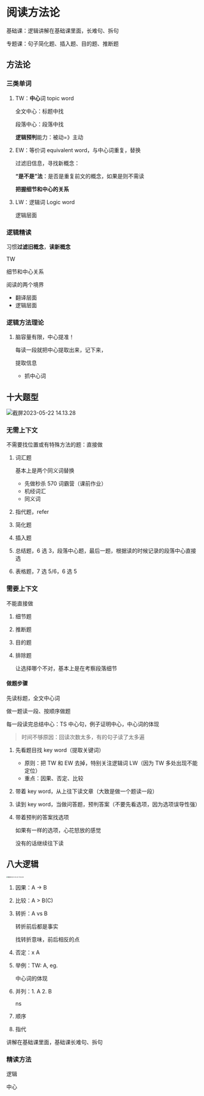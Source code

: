 # 阅读方法论

基础课：逻辑讲解在基础课里面，长难句、拆句

专题课：句子简化题、插入题、目的题、推断题

## 方法论

### 三类单词

1. TW：**中心**词 topic word

   全文中心：标题中找

   段落中心：段落中找

   **逻辑预判**能力：被动=》主动

2. EW：等价词 equivalent word，与中心词重复，替换

   过滤旧信息，寻找新概念：

   **“是不是”法**：是否是重复前文的概念，如果是则不需读

   **把握细节和中心的关系**

3. LW：逻辑词 Logic word

   逻辑层面

### 逻辑精读

习惯**过滤旧概念**，**读新概念**

TW

细节和中心关系

阅读的两个境界

- 翻译层面
- 逻辑层面

### 逻辑方法理论

1. 脑容量有限，中心提准！

   每读一段就把中心提取出来，记下来，

   提取信息

   - 抓中心词

## 十大题型

![截屏2023-05-22 14.13.28](https://cdn.jsdelivr.net/gh/davidliuk/images@master/blog/%E6%88%AA%E5%B1%8F2023-05-22%2014.13.28.png)

### 无需上下文

不需要找位置或有特殊方法的题：直接做

1. 词汇题

   基本上是两个同义词替换

   - 先做秒杀 570 词霸营（课前作业）
   - 机经词汇
   - 同义词

2. 指代题，refer

3. 简化题

4. 插入题

5. 总结题，6 选 3，段落中心题，最后一题，根据读的时候记录的段落中心直接选

6. 表格题，7 选 5/6，6 选 5

### 需要上下文

不能直接做

1. 细节题

2. 推断题

3. 目的题

4. 排除题

   让选择哪个不对，基本上是在考察段落细节

#### 做题步骤

先读标题，全文中心词

做一题读一段、按顺序做题

每一段读完总结中心：TS 中心句，例子证明中心，中心词的体现

> 时间不够原因：回读次数太多，有的句子读了太多遍

1. 先看题目找 key word（提取关键词）

   - 原则：把 TW 和 EW 去掉，特别关注逻辑词 LW（因为 TW 多处出现不能定位）
   - 重点：因果、否定、比较
   
2. 带着 key word，从上往下读文章（大致是做一个题读一段）

3. 读到 key word，当做问答题，预判答案（不要先看选项，因为选项误导性强）

4. 带着预判的答案找选项

   如果有一样的选项，心花怒放的感觉

   没有的话继续往下读

## 八大逻辑

<img src="https://cdn.jsdelivr.net/gh/davidliuk/images@master/blog/%E6%88%AA%E5%B1%8F2023-05-22%2011.55.39.png" alt="截屏2023-05-22 11.55.39" style="zoom: 25%;" />

1. 因果：A -> B

2. 比较：A > B(C)

3. 转折：A vs B

   转折前后都是事实

   找转折意味，前后相反的点

4. 否定：x A

5. 举例：TW: A, eg.

   中心词的体现

6. 并列：1. A 2. B

   ns

7. 顺序

8. 指代

讲解在基础课里面，基础课长难句、拆句

### 精读方法

逻辑

中心
